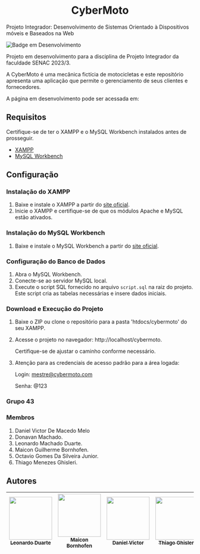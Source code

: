 <h1 align="center"> CyberMoto </h1>

Projeto Integrador: Desenvolvimento de Sistemas Orientado à Dispositivos móveis e Baseados na Web

![Badge em Desenvolvimento](http://img.shields.io/static/v1?label=STATUS&message=EM%20DESENVOLVIMENTO&color=GREEN&style=for-the-badge)

Projeto em desenvolvimento para a disciplina de Projeto Integrador da faculdade SENAC 2023/3.

A CyberMoto é uma mecânica fictícia de motocicletas e este repositório apresenta uma aplicação que permite o gerenciamento de seus clientes e fornecedores.

A página em desenvolvimento pode ser acessada em:


## Requisitos

Certifique-se de ter o XAMPP e o MySQL Workbench instalados antes de prosseguir.

- [XAMPP](https://www.apachefriends.org/index.html)
- [MySQL Workbench](https://www.mysql.com/products/workbench/)

## Configuração

### Instalação do XAMPP

1. Baixe e instale o XAMPP a partir do [site oficial](https://www.apachefriends.org/index.html).
2. Inicie o XAMPP e certifique-se de que os módulos Apache e MySQL estão ativados.

### Instalação do MySQL Workbench

1. Baixe e instale o MySQL Workbench a partir do [site oficial](https://www.mysql.com/products/workbench/).

### Configuração do Banco de Dados

1. Abra o MySQL Workbench.
2. Conecte-se ao servidor MySQL local.
3. Execute o script SQL fornecido no arquivo `script.sql` na raiz do projeto. Este script cria as tabelas necessárias e insere dados iniciais.

### Download e Execução do Projeto

1. Baixe o ZIP ou clone o repositório para a pasta 'htdocs/cybermoto' do seu XAMPP.
2. Acesse o projeto no navegador:
  http://localhost/cybermoto.
  
    Certifique-se de ajustar o caminho conforme necessário.

3. Atenção para as credenciais de acesso padrão para a área logada:

   Login: mestre@cybermoto.com

   Senha: @123

### Grupo 43
### Membros
1. Daniel Victor De Macedo Melo
2. Donavan Machado.
3. Leonardo Machado Duarte.
4. Maicon Guilherme Bornhofen.
5. Octavio Gomes Da Silveira Junior.
6. Thiago Menezes Ghisleri.

## Autores

| [<img src="https://avatars.githubusercontent.com/u/95362445?v=4" width=115><br><sub>Leonardo Duarte</sub>](https://github.com/leo-md) |  [<img src="https://avatars.githubusercontent.com/u/29008039?v=4" width=115><br><sub>Maicon Bornhofen</sub>](https://github.com/MaiconBornhofen) | [<img src="https://avatars.githubusercontent.com/u/108039856?v=4" width=115><br><sub>Daniel Victor</sub>](https://github.com/DanielVictor01) | [<img src="https://avatars.githubusercontent.com/u/90516707?v=4" width=115><br><sub>Thiago Ghisleri</sub>](https://github.com/ThiGhisleri) | [<img src="https://avatars.githubusercontent.com/u/67715840?v=4" width=115><br><sub>Octávio Silveira</sub>](https://github.com/scandlone) | [<img src="https://avatars.githubusercontent.com/u/120426665?v=4" width=115><br><sub>Donavan Machado</sub>](https://github.com/dodsingmachado8) |
| :---: | :---: | :---: | :---: | :---: | :---: |

